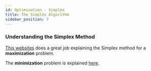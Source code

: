 ```yaml
---
id: Optimization - Simplex
title: The Simplex Algorithm
sidebar_position: 7
---
```


### Understanding the Simplex Method

[This websites](https://college.cengage.com/mathematics/larson/elementary_linear/4e/shared/downloads/c09s3.pdf) does a great job explaining the Simplex method for a **maximization** problem.

The **minimization** problem is explained [here](https://college.cengage.com/mathematics/larson/elementary_linear/5e/students/ch08-10/chap_9_4.pdf).
